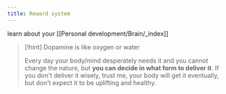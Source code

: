 ```yaml
---
title: Reward system
---
```


learn about your [[Personal development/Brain/_index]]

>[!hint] Dopamine is like oxygen or water
>
> Every day your body/mind desperately needs it and you cannot change the nature, but **you can decide in what form to deliver it**. If you don't deliver it wisely, trust me, your body will get it eventually, but don't expect it to be uplifting and healthy.